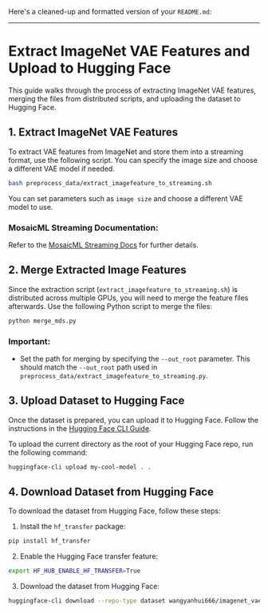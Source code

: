 Here's a cleaned-up and formatted version of your `README.md`:

---

# Extract ImageNet VAE Features and Upload to Hugging Face

This guide walks through the process of extracting ImageNet VAE features, merging the files from distributed scripts, and uploading the dataset to Hugging Face.

## 1. Extract ImageNet VAE Features

To extract VAE features from ImageNet and store them into a streaming format, use the following script. You can specify the image size and choose a different VAE model if needed.

```bash
bash preprocess_data/extract_imagefeature_to_streaming.sh
```

You can set parameters such as `image size` and choose a different VAE model to use.

### MosaicML Streaming Documentation:
Refer to the [MosaicML Streaming Docs](https://docs.mosaicml.com/projects/streaming/en/stable/index.html) for further details.

## 2. Merge Extracted Image Features

Since the extraction script (`extract_imagefeature_to_streaming.sh`) is distributed across multiple GPUs, you will need to merge the feature files afterwards. Use the following Python script to merge the files:

```bash
python merge_mds.py
```

### Important:
- Set the path for merging by specifying the `--out_root` parameter. This should match the `--out_root` path used in `preprocess_data/extract_imagefeature_to_streaming.py`.

## 3. Upload Dataset to Hugging Face

Once the dataset is prepared, you can upload it to Hugging Face. Follow the instructions in the [Hugging Face CLI Guide](https://huggingface.co/docs/huggingface_hub/main/en/guides/cli).

To upload the current directory as the root of your Hugging Face repo, run the following command:

```bash
huggingface-cli upload my-cool-model . .
```

## 4. Download Dataset from Hugging Face

To download the dataset from Hugging Face, follow these steps:

1. Install the `hf_transfer` package:

```bash
pip install hf_transfer
```

2. Enable the Hugging Face transfer feature:

```bash
export HF_HUB_ENABLE_HF_TRANSFER=True
```

3. Download the dataset from Hugging Face:

```bash
huggingface-cli download --repo-type dataset wangyanhui666/imagenet_vae_mds_fp32 --local-dir ./vae_mds_fp32
```
